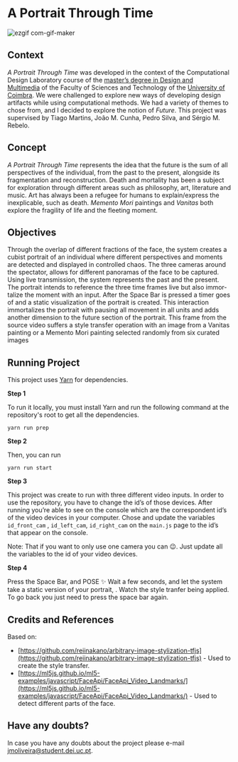 # A Portrait Through Time 

![ezgif com-gif-maker](https://user-images.githubusercontent.com/83835690/150690921-1432149c-55e2-40f3-9566-8fc703da0560.gif)

## Context ##

*A Portrait Through Time* was developed in the context of the Computational Design Laboratory course of the [master’s degree in Design and Multimedia](https://dm.dei.uc.pt/en/) of the Faculty of Sciences and Technology of the [University of Coimbra](https://www.uc.pt/en). We were challenged to explore new ways of developing design artifacts while using computational methods. We had a variety of themes to chose from, and I decided to explore the notion of *Future*.
This project was supervised by Tiago Martins, João M. Cunha, Pedro Silva, and Sérgio M. Rebelo.

## Concept ##

*A Portrait Through Time* represents the idea that the future is the sum of all perspectives of the individual, from the past to the present, alongside its fragmentation and reconstruction.
Death and mortality has been a subject for exploration through different areas such as philosophy, art, literature and music. Art has always been a refugee for humans to explain/express the inexplicable, such as death. *Memento Mori* paintings and *Vanitas* both explore the fragility of life and the fleeting moment.

 ## Objectives ##

Through the overlap of different fractions of the face, the system creates a cubist portrait of an individual where different perspectives and moments are detected and displayed in controlled chaos. The three cameras around the spectator, allows for different panoramas of the face to be captured. Using live transmission, the system represents the past and the present.
The portrait intends to reference the three time frames live but also immor- talize the moment with an input. After the Space Bar is pressed a timer goes of and a static visualization of the portrait is created. This interaction immortalizes the portrait with pausing all movement in all units and adds another dimension to the future section of the portrait.
This frame from the source video suffers a style transfer operation with an image from a Vanitas painting or a Memento Mori painting selected randomly from six curated images


 ## Running Project ## 

This project uses [Yarn](https://yarnpkg.com/en/) for dependencies.

**Step 1**

To run it locally, you must install Yarn and run the following command at the repository's root to get all the dependencies.

`yarn run prep`

**Step 2**

Then, you can run 

`yarn run start`

**Step 3**

This project was create to run with three different video inputs.
In order to use the repository, you have to change the id’s of those devices. After running you’re able to see on the console which are the correspondent id’s of the video devices in your computer. Chose and update the variables `id_front_cam` , `id_left_cam`, `id_right_cam` on the `main.js` page to the id’s that appear on the console.

Note: That if you want to only use one camera you can 😉. Just update all the variables to the id of your video devices.

**Step 4**

Press the Space Bar, and POSE ✨
Wait a few seconds, and let the system take a static version of your portrait, .
Watch the style tranfer being applied. To go back you just need to press the space bar again. 

## Credits and References ##

Based on:

- [https://github.com/reiinakano/arbitrary-image-stylization-tfjs](https://github.com/reiinakano/arbitrary-image-stylization-tfjs) - Used to create the style transfer.
- [https://ml5js.github.io/ml5-examples/javascript/FaceApi/FaceApi_Video_Landmarks/](https://ml5js.github.io/ml5-examples/javascript/FaceApi/FaceApi_Video_Landmarks/) - Used to detect different parts of the face.

## Have any doubts? ##

In case you have any doubts about the project please e-mail jmoliveira@student.dei.uc.pt.
